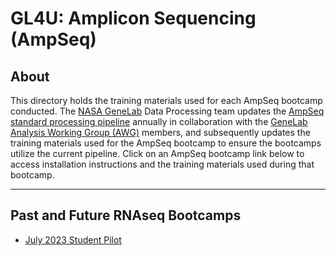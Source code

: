 # GL4U: Amplicon Sequencing (AmpSeq)

## About
This directory holds the training materials used for each AmpSeq bootcamp conducted. The [NASA GeneLab](https://genelab.nasa.gov/) Data Processing team updates the [AmpSeq standard processing pipeline](https://github.com/nasa/GeneLab_Data_Processing/tree/master/Amplicon) annually in collaboration with the [GeneLab Analysis Working Group (AWG)](https://osdr.nasa.gov/bio/awg/about.html) members, and subsequently updates the training materials used for the AmpSeq bootcamp to ensure the bootcamps utilize the current pipeline. Click on an AmpSeq bootcamp link below to access installation instructions and the training materials used during that bootcamp. 

---
## Past and Future RNAseq Bootcamps
- [July 2023 Student Pilot](../../../../wiki/GL4U:-Amplicon-Sequencing-Bootcamp-2023-Pilot-at-CSULA)  

